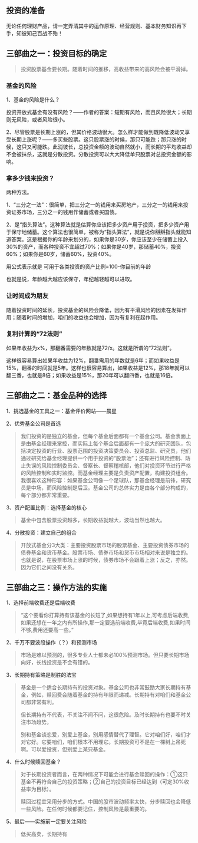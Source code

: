 

## 投资的准备

无论任何理财产品，请一定弄清其中的运作原理、经营规则、基本财务知识再下手，知彼知己百战不殆！

## 三部曲之一：投资目标的确定

> 投资股票基金要长期。随着时间的推移，高收益带来的高风险会被平滑掉。

### 基金的风险

1、基金的风险是什么？

投资开放式基金有没有风险？——作者的答案：短期有风险，而且风险很大；长期则无风险，或者风险很小。

2、尽管股票是长期上涨的，但其价格波动很大。怎么样才能做到既降低波动又享受长期上涨呢？——多买些股票。这只股票涨的时候，那只可能跌；那只涨的时候，这只又可能跌。此消彼长，总投资金额的波动自然就小，而长期的平均收益却不会被抹杀，这就是分散投资。分散投资可以大大降低单只股票对总投资金额的影响。

### 拿多少钱来投资？

两种方法。

1、“三分之一法”：很简单，把三分之一的钱用来买房地产，三分之一的钱用来投资证券市场，三分之一的钱用作储蓄或者买国债。

2、是“指头算法”。这种算法就是估算你应该把多少资产用于投资，把多少资产用于保守地储蓄。这个算法也很简单，被称为“指头算法”，就是说你掰掰指头就能知道答案。这是根据你的年龄来划分的，如果你是30岁，你应该至少在储蓄上投入30%的资产，而各种投资不宜超过70%；如果你是40岁，那储蓄40%，投资60%；如果你是60岁，储蓄60%，投资40%。

用公式表示就是    可用于各类投资的资产比例=100-你目前的年龄

也就是说，年龄越大越应该保守，年纪越轻越可以进取。

### 让时间成为朋友

随着投资时间的延长，投资基金的风险会降低，因为有平滑风险的因素在发挥作用；随着时间的增加，咱们的收益也会增加，因为有复利在起作用。

### 复利计算的“72法则”

如果年收益为x%，那翻番需要的年数就是72/x。这就是所谓的“72法则”。

这样很容易算出如果年收益为12%，翻番需用的年数就是6年；而如果收益是15%，翻番的时间就是5年。这样也很容易算出，如果收益是12%，那18年就可以翻三番，也就是8倍；如果收益是15%，那20年可以翻四番，也就是16倍。



## 三部曲之二：基金品种的选择

1、挑选基金的工具之一：基金评价网站——晨星

2、优秀基金公司是首选

> 我们投资的是独立的基金，但每个基金后面都有一个基金公司。基金表面上是由基金经理来掌控，而实际上每个基金后面都有一个庞大的研究团队，包括决定投资的行业、股票范围的投资决策委员会、投资总监、研究员，他们通过研究给基金经理提供一个用于投资的“股票池”；还有进行风险控制、防止失误的风险控制委员会、督察长、督察稽核部，他们对投资环节进行严格的风险控制和实时监控。而基金经理主要是负责资产配置，构建投资组合。我很喜欢这种形容：如果基金公司像一个足球队，那基金经理是前锋，研究员是中场，而风险控制是后卫。基金公司的总体实力是由各个部分构成的，每个部分都非常重要。

3、资产配置比例：选择基金的核心

> 基金中包含股票投资越多，长期收益就越大，波动当然也越大。

4、分散投资：建立自己的组合

> 开放式基金分3大类：主要投资股票市场的股票基金、主要投资债券市场的债券基金和货币基金。股票市场、债券市场和货币市场相对来说是独立的。也就是说，在股票市场上涨的时候，债券市场不会跟着上涨；反之，亦然。因为它们之间没有关系。





## 三部曲之三：操作方法的实施

1、选择前端收费还是后端收费

> “这个要看你打算持有该基金的长短了,如果想持有1年以上,可考虑后端收费,如果还想在一年之内有所操作,那一定要选前端收费,毕竟后端收费,如果时间不够,费用还要高一些。”

2、千万不要波段操作（？）和预测市场

> 市场是难以预测的，很多专业人士都未必100%预测市场。但只要长期市场向好，长线投资是不会有错的。

3、长期持有策略是制胜的法宝

> 基金是一个适合长期持有的投资对象。基金公司也非常鼓励大家长期持有基金，例如，赎回费会随着基金的持有年限而递减。长期持有对咱们和基金公司都非常有利。
>
> 但长期持有不代表，不关注不闻不问，这很危险。及时长期持有也要不时关注市场趋势。
>
> 别和基金谈恋爱，别爱上基金，别用感情替代了理智。它对咱们好，咱们才对它好。它耍咱们，咱们根本不用理它。长期投资可不是在一棵树上吊死啊。可以爱投资，但别爱上某只基金。

4、什么时候赎回基金？

> 对于长期投资者而言，在两种情况下可能会进行基金赎回的操作：①这只基金不再符合自己的投资策略；②自己的投资目标已经达到（可定30%收益率为目标）。
>
> 赎回过程宜采用分步的方式。中国的股市波动频率太快，分步赎回也会降低一些风险。在任何时候都要记住，控制风险是最重要的。

5、最后——实施前一定要关注风险

> 低买高卖，长期持有





